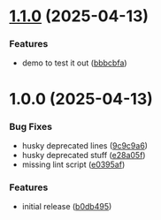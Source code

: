 # [1.1.0](https://github.com/hiddentao/logger/compare/v1.0.0...v1.1.0) (2025-04-13)


### Features

* demo to test it out ([bbbcbfa](https://github.com/hiddentao/logger/commit/bbbcbfa132eda908bbe1af3c68374390918b8283))

# 1.0.0 (2025-04-13)


### Bug Fixes

* husky deprecated lines ([9c9c9a6](https://github.com/hiddentao/logger/commit/9c9c9a60c04bb96ad3c42d4e2ca261e2a06354ce))
* husky deprecated stuff ([e28a05f](https://github.com/hiddentao/logger/commit/e28a05f4f296ecddda655aaae852ef4fb4e7b640))
* missing lint script ([e0395af](https://github.com/hiddentao/logger/commit/e0395af9b983ef33fce7a26befed1a98462cf8e6))


### Features

* initial release ([b0db495](https://github.com/hiddentao/logger/commit/b0db4951e2743a7e4336369010cd19e8bd6f855b))
